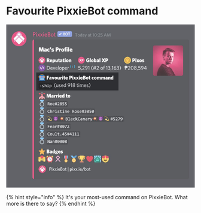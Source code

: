# Favourite PixxieBot command

![](../../.gitbook/assets/fav.jpg)

{% hint style="info" %}
It's your most-used command on PixxieBot. What more is there to say?
{% endhint %}
